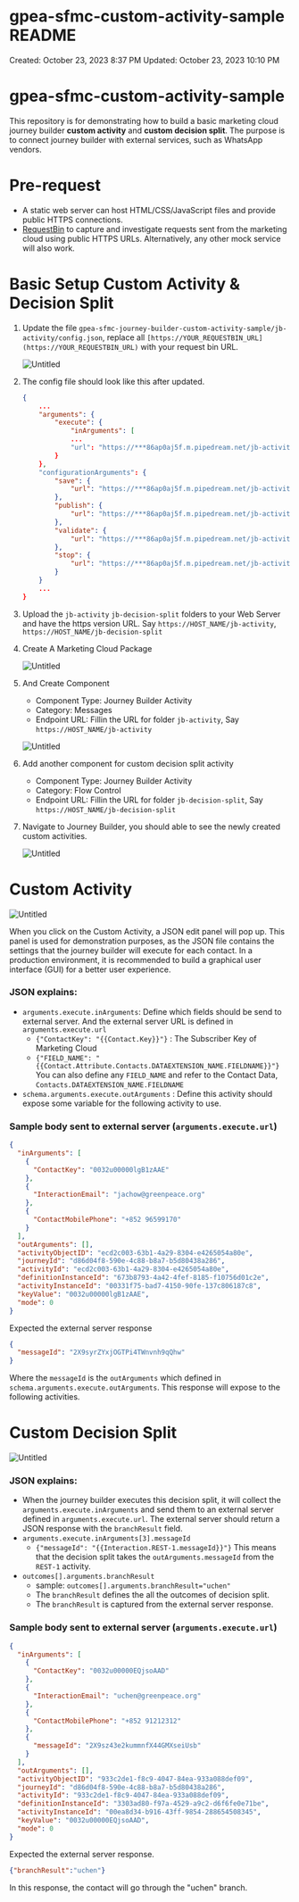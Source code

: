 # gpea-sfmc-custom-activity-sample README

Created: October 23, 2023 8:37 PM
Updated: October 23, 2023 10:10 PM

# gpea-sfmc-custom-activity-sample

This repository is for demonstrating how to build a basic marketing cloud journey builder **custom activity** and **custom decision split**. The purpose is to connect journey builder with external services, such as WhatsApp vendors.

# Pre-request

- A static web server can host HTML/CSS/JavaScript files and provide public HTTPS connections.
- [RequestBin](https://pipedream.com/requestbin) to capture and investigate requests sent from the marketing cloud using public HTTPS URLs. Alternatively, any other mock service will also work.

# Basic Setup Custom Activity & Decision Split

1. Update the file `gpea-sfmc-journey-builder-custom-activity-sample/jb-activity/config.json`, replace all `[https://YOUR_REQUESTBIN_URL](https://YOUR_REQUESTBIN_URL)` with your request bin URL.


    ![Untitled](doc-assets/Untitled.png)
   

3. The config file should look like this after updated.

    ```json
    {
    	...
    	"arguments": {
    		"execute": {
    			"inArguments": [
    			...
    			"url": "https://***86ap0aj5f.m.pipedream.net/jb-activity/execute/"
    		}
    	},
    	"configurationArguments": {
    		"save": {
    			"url": "https://***86ap0aj5f.m.pipedream.net/jb-activity/save"
    		},
    		"publish": {
    			"url": "https://***86ap0aj5f.m.pipedream.net/jb-activity/publish"
    		},
    		"validate": {
    			"url": "https://***86ap0aj5f.m.pipedream.net/jb-activity/validate"
    		},
    		"stop": {
    			"url": "https://***86ap0aj5f.m.pipedream.net/jb-activity/stop"
    		}
    	}
    	...
    }
    ```

4. Upload the `jb-activity` `jb-decision-split` folders to your Web Server and have the https version URL. Say `https://HOST_NAME/jb-activity`, `https://HOST_NAME/jb-decision-split`
5. Create A Marketing Cloud Package

    ![Untitled](doc-assets/Untitled%201.png)

6. And Create Component
    - Component Type: Journey Builder Activity
    - Category: Messages
    - Endpoint URL: Fillin the URL for folder `jb-activity`, Say `https://HOST_NAME/jb-activity`

    ![Untitled](doc-assets/Untitled%202.png)

7. Add another component for custom decision split activity
    - Component Type: Journey Builder Activity
    - Category: Flow Control
    - Endpoint URL: Fillin the URL for folder `jb-decision-split`, Say `https://HOST_NAME/jb-decision-split`
8. Navigate to Journey Builder, you should able to see the newly created custom activities.

    ![Untitled](doc-assets/Untitled%203.png)


# Custom Activity

![Untitled](doc-assets/Untitled%204.png)

When you click on the Custom Activity, a JSON edit panel will pop up. This panel is used for demonstration purposes, as the JSON file contains the settings that the journey builder will execute for each contact. In a production environment, it is recommended to build a graphical user interface (GUI) for a better user experience.

### JSON explains:

- `arguments.execute.inArguments`: Define which fields should be send to external server. And the external server URL is defined in `arguments.execute.url`
    - `{"ContactKey": "{{Contact.Key}}"}` : The Subscriber Key of Marketing Cloud
    - `{"FIELD_NAME": "{{Contact.Attribute.Contacts.DATAEXTENSION_NAME.FIELDNAME}}"}` You can also define any `FIELD_NAME` and refer to the Contact Data, `Contacts.DATAEXTENSION_NAME.FIELDNAME`
- `schema.arguments.execute.outArguments` : Define this activity should expose some variable for the following activity to use.

### Sample body sent to external server (`arguments.execute.url`)

```json
{
  "inArguments": [
    {
      "ContactKey": "0032u00000lgB1zAAE"
    },
    {
      "InteractionEmail": "jachow@greenpeace.org"
    },
    {
      "ContactMobilePhone": "+852 96599170"
    }
  ],
  "outArguments": [],
  "activityObjectID": "ecd2c003-63b1-4a29-8304-e4265054a80e",
  "journeyId": "d86d04f8-590e-4c88-b8a7-b5d80438a286",
  "activityId": "ecd2c003-63b1-4a29-8304-e4265054a80e",
  "definitionInstanceId": "673b8793-4a42-4fef-8185-f10756d01c2e",
  "activityInstanceId": "00331f75-bad7-4150-90fe-137c806187c8",
  "keyValue": "0032u00000lgB1zAAE",
  "mode": 0
}
```

Expected the external server response

```json
{
  "messageId": "2X9syrZYxjOGTPi4TWnvnh9qQhw"
}
```

Where the `messageId` is the `outArguments` which defined in `schema.arguments.execute.outArguments`. This response will expose to the following activities.

# Custom Decision Split

![Untitled](doc-assets/Untitled%205.png)

### JSON explains:

- When the journey builder executes this decision split, it will collect the `arguments.execute.inArguments` and send them to an external server defined in `arguments.execute.url`. The external server should return a JSON response with the `branchResult` field.
- `arguments.execute.inArguments[3].messageId`
    - `{"messageId": "{{Interaction.REST-1.messageId}}"}` This means that the decision split takes the `outArguments.messageId` from the `REST-1` activity.
- `outcomes[].arguments.branchResult`
    - sample: `outcomes[].arguments.branchResult="uchen"`
    - The `branchResult` defines the all the outcomes of decision split.
    - The `branchResult` is captured from the external server response.

### Sample body sent to external server (`arguments.execute.url`)

```json
{
  "inArguments": [
    {
      "ContactKey": "0032u00000EQjsoAAD"
    },
    {
      "InteractionEmail": "uchen@greenpeace.org"
    },
    {
      "ContactMobilePhone": "+852 91212312"
    },
    {
      "messageId": "2X9sz43e2kummnfX44GMXseiUsb"
    }
  ],
  "outArguments": [],
  "activityObjectID": "933c2de1-f8c9-4047-84ea-933a088def09",
  "journeyId": "d86d04f8-590e-4c88-b8a7-b5d80438a286",
  "activityId": "933c2de1-f8c9-4047-84ea-933a088def09",
  "definitionInstanceId": "3303ad80-f97a-4529-a9c2-d6f6fe0e71be",
  "activityInstanceId": "00ea8d34-b916-43ff-9854-288654508345",
  "keyValue": "0032u00000EQjsoAAD",
  "mode": 0
}
```

Expected the external server response.

```json
{"branchResult":"uchen"}
```

In this response, the contact will go through the "uchen" branch.
